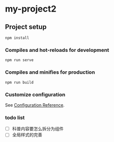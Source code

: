 # my-project2

## Project setup

```
npm install
```

### Compiles and hot-reloads for development

```
npm run serve
```

### Compiles and minifies for production

```
npm run build
```

### Customize configuration

See [Configuration Reference](https://cli.vuejs.org/config/).

### todo list

- [ ] 科普内容要怎么拆分为组件
- [ ] 全局样式的完善
